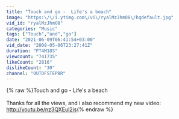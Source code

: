 ```yaml
---
title: "Touch and go -  Life's a beach"
image: "https:\/\/i.ytimg.com\/vi\/ryalMzJhmO8\/hqdefault.jpg"
vid_id: "ryalMzJhmO8"
categories: "Music"
tags: ["Touch","and","go"]
date: "2021-06-09T06:41:54+03:00"
vid_date: "2008-05-06T23:27:41Z"
duration: "PT4M18S"
viewcount: "741735"
likeCount: "2816"
dislikeCount: "30"
channel: "OUTOFSTEPBR"
---
```

{% raw %}Touch and go -  Life's a beach<br /><br />Thanks for all the views, and i also recommend my new video: <a rel="nofollow" target="blank" href="http://youtu.be/nz3QXEul2is">http://youtu.be/nz3QXEul2is</a>{% endraw %}
